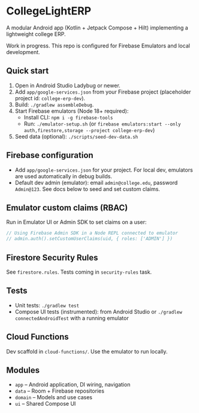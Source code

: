 # CollegeLightERP

A modular Android app (Kotlin + Jetpack Compose + Hilt) implementing a lightweight college ERP.

Work in progress. This repo is configured for Firebase Emulators and local development.

## Quick start

1. Open in Android Studio Ladybug or newer.
2. Add `app/google-services.json` from your Firebase project (placeholder project id: `college-erp-dev`).
3. Build: `./gradlew assembleDebug`.
4. Start Firebase emulators (Node 18+ required):
   - Install CLI: `npm i -g firebase-tools`
   - Run: `./emulator-setup.sh` (or `firebase emulators:start --only auth,firestore,storage --project college-erp-dev`)
5. Seed data (optional): `./scripts/seed-dev-data.sh`

## Firebase configuration
- Add `app/google-services.json` for your project. For local dev, emulators are used automatically in debug builds.
- Default dev admin (emulator): email `admin@college.edu`, password `Admin@123`. See docs below to seed and set custom claims.

## Emulator custom claims (RBAC)
Run in Emulator UI or Admin SDK to set claims on a user:
```js
// Using Firebase Admin SDK in a Node REPL connected to emulator
// admin.auth().setCustomUserClaims(uid, { roles: ['ADMIN'] })
```

## Firestore Security Rules
See `firestore.rules`. Tests coming in `security-rules` task.

## Tests
- Unit tests: `./gradlew test`
- Compose UI tests (instrumented): from Android Studio or `./gradlew connectedAndroidTest` with a running emulator

## Cloud Functions
Dev scaffold in `cloud-functions/`. Use the emulator to run locally.

## Modules
- `app` – Android application, DI wiring, navigation
- `data` – Room + Firebase repositories
- `domain` – Models and use cases
- `ui` – Shared Compose UI

